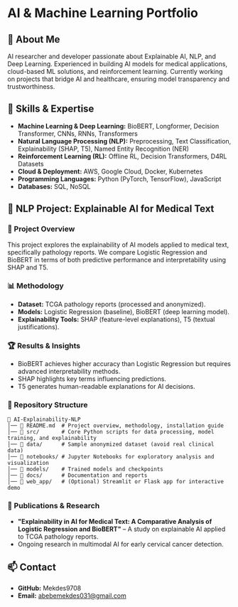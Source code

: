 # AI & Machine Learning Portfolio

## 👋 About Me
AI researcher and developer passionate about Explainable AI, NLP, and Deep Learning. Experienced in building AI models for medical applications, cloud-based ML solutions, and reinforcement learning. Currently working on projects that bridge AI and healthcare, ensuring model transparency and trustworthiness.

## 🔧 Skills & Expertise
- **Machine Learning & Deep Learning:** BioBERT, Longformer, Decision Transformer, CNNs, RNNs, Transformers
- **Natural Language Processing (NLP):** Preprocessing, Text Classification, Explainability (SHAP, T5), Named Entity Recognition (NER)
- **Reinforcement Learning (RL):** Offline RL, Decision Transformers, D4RL Datasets
- **Cloud & Deployment:** AWS, Google Cloud, Docker, Kubernetes
- **Programming Languages:** Python (PyTorch, TensorFlow), JavaScript
- **Databases:** SQL, NoSQL

## 📂 NLP Project: Explainable AI for Medical Text
### 📜 Project Overview
This project explores the explainability of AI models applied to medical text, specifically pathology reports. We compare Logistic Regression and BioBERT in terms of both predictive performance and interpretability using SHAP and T5.

### 📊 Methodology
- **Dataset:** TCGA pathology reports (processed and anonymized).
- **Models:** Logistic Regression (baseline), BioBERT (deep learning model).
- **Explainability Tools:** SHAP (feature-level explanations), T5 (textual justifications).

### 🏆 Results & Insights
- BioBERT achieves higher accuracy than Logistic Regression but requires advanced interpretability methods.
- SHAP highlights key terms influencing predictions.
- T5 generates human-readable explanations for AI decisions.

### 📂 Repository Structure
```
📂 AI-Explainability-NLP  
│── 📄 README.md  # Project overview, methodology, installation guide  
│── 📂 src/       # Core Python scripts for data processing, model training, and explainability  
│── 📂 data/      # Sample anonymized dataset (avoid real clinical data)  
│── 📂 notebooks/ # Jupyter Notebooks for exploratory analysis and visualization  
│── 📂 models/    # Trained models and checkpoints  
│── 📂 docs/      # Documentation and reports  
│── 📂 web_app/   # (Optional) Streamlit or Flask app for interactive demo  
```

### 📜 Publications & Research
- **"Explainability in AI for Medical Text: A Comparative Analysis of Logistic Regression and BioBERT"** – A study on explainable AI applied to TCGA pathology reports.
- Ongoing research in multimodal AI for early cervical cancer detection.

## 📫 Contact
- **GitHub:** Mekdes9708
- **Email:** abebemekdes031@gmail.com

